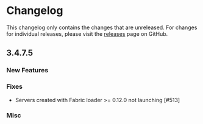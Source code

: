 # Changelog

This changelog only contains the changes that are unreleased. For changes for individual releases, please visit the
[releases](https://github.com/ATLauncher/ATLauncher/releases) page on GitHub.

## 3.4.7.5

### New Features

### Fixes
- Servers created with Fabric loader >= 0.12.0 not launching [#513]

### Misc
